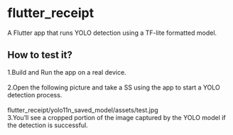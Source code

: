 # flutter_receipt

A Flutter app that runs YOLO detection using a TF-lite formatted model.

## How to test it?

1.Build and Run the app on a real device.<br><br>
2.Open the following picture and take a SS using the app to start a YOLO detection process.<br><br>
flutter_receipt/yolo11n_saved_model/assets/test.jpg<br>
3.You’ll see a cropped portion of the image captured by the YOLO model if the detection is successful.<br><br>


